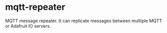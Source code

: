 # mqtt-repeater
MQTT message repeater.   It can replicate messages between multiple MQTT or Adafruit IO servers.
